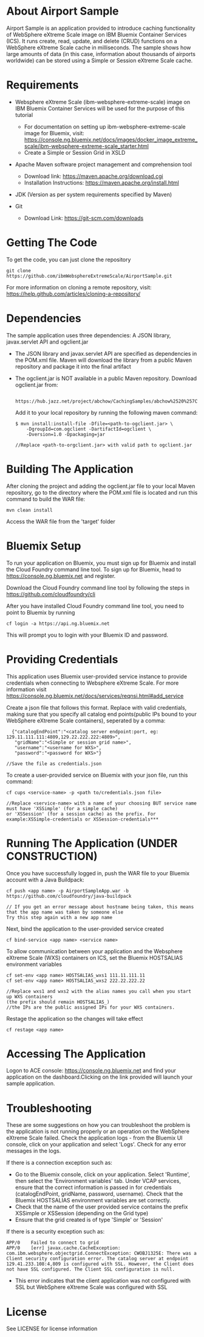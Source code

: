 # About Airport Sample
Airport Sample is an application provided to introduce caching functionality of WebSphere eXtreme Scale image on IBM Bluemix Container Services (ICS). It runs create, read, update, and delete (CRUD) functions on a WebSphere eXtreme Scale cache in milliseconds. The sample shows how large amounts of data (in this case, information about thousands of airports worldwide) can be stored using a Simple or Session eXtreme Scale cache. 

# Requirements 
- Websphere eXtreme Scale (ibm-websphere-extreme-scale) image on IBM Bluemix Container Services will be used for the purpose of this tutorial
    - For documentation on setting up ibm-websphere-extreme-scale image for Bluemix, visit:  https://console.ng.bluemix.net/docs/images/docker_image_extreme_scale/ibm-websphere-extreme-scale_starter.html
    - Create a Simple or Session Grid in XSLD 

- Apache Maven software project management and comprehension tool
   - Download link: https://maven.apache.org/download.cgi
   - Installation Instructions: https://maven.apache.org/install.html

- JDK (Version as per system requirements specified by Maven)

- Git 
    - Download Link: https://git-scm.com/downloads
    
# Getting The Code 
To get the code, you can just clone the repository

```
git clone https://github.com/ibmWebsphereExtremeScale/AirportSample.git
```
For more information on cloning a remote repository, visit: https://help.github.com/articles/cloning-a-repository/

# Dependencies
The sample application uses three dependencies: A JSON library, javax.servlet API and ogclient.jar

- The JSON library and javax.servlet API are specified as dependencies in the POM.xml file. Maven will download the library from a public Maven repository and package it into the final artifact
- The ogclient.jar is NOT available in a public Maven repository. Download ogclient.jar from:

    ``` 
     https://hub.jazz.net/project/abchow/CachingSamples/abchow%2520%257C%2520CachingSamples/_2fYdgJMyEeO3qtc4gZ02Xw/_2fl44JMyEeO3qtc4gZ02Xw/downloads#https://hub.jazz.net/project/abchow/CachingSamples/abchow%2520%257C%2520CachingSamples/_2fYdgJMyEeO3qtc4gZ02Xw/_2fl44JMyEeO3qtc4gZ02Xw/downloads 
    ``` 
   Add it to your local repository by running the following maven command:

    ```
    $ mvn install:install-file -Dfile=<path-to-ogclient.jar> \
        -DgroupId=com.ogclient -DartifactId=ogclient \
        -Dversion=1.0 -Dpackaging=jar

    //Replace <path-to-orgclient.jar> with valid path to ogclient.jar
    ```  

# Building The Application 
After cloning the project and adding the ogclient.jar file to your local Maven repository, go to the directory where the POM.xml file is located and run this command to build the WAR file:

```
mvn clean install
```
Access the WAR file from the 'target' folder

# Bluemix Setup 
To run your application on Bluemix, you must sign up for Bluemix and install the Cloud Foundry command line tool. To sign up for Bluemix, head to https://console.ng.bluemix.net and register.

Download the Cloud Foundry command line tool by following the steps in https://github.com/cloudfoundry/cli

After you have installed Cloud Foundry command line tool, you need to point to Bluemix by running
```
cf login -a https://api.ng.bluemix.net
```
This will prompt you to login with your Bluemix ID and password.

# Providing Credentials
This application uses Bluemix user-provided service instance to provide credentials when connecting to Websphere eXtreme Scale. For more information visit https://console.ng.bluemix.net/docs/services/reqnsi.html#add_service

Create a json file that follows this format. Replace with valid credentials, making sure that you specify all catalog end points(public IPs bound to your WebSphere eXtreme Scale containers), seperated by a comma: 

```
  {"catalogEndPoint":"<catalog server endpoint:port, eg: 129.11.111.111:4809,129.22.222.222:4809>",
   "gridName":"<Simple or session grid name>",
   "username":"<username for WXS>",
   "password":"<password for WXS>"}
   
//Save the file as credentials.json
```
To create a user-provided service on Bluemix with your json file, run this command: 

```
cf cups <service-name> -p <path to/credentials.json file>

//Replace <service-name> with a name of your choosing BUT service name must have 'XSSimple' (for a simple cache) 
or 'XSSession' (for a session cache) as the prefix. For example:XSSimple-credentials or XSSession-credentials***
```
# Running The Application (UNDER CONSTRUCTION) 
 Once you have successfully logged in, push the WAR file to your Bluemix account with a Java Buildpack:

```
cf push <app name> -p AirportSampleApp.war -b https://github.com/cloudfoundry/java-buildpack

// If you get an error message about hostname being taken, this means that the app name was taken by someone else
Try this step again with a new app name
``` 

Next, bind the application to the user-provided service created 

```
cf bind-service <app name> <service name>
``` 

To allow communication between your application and the Websphere eXtreme Scale (WXS) containers on ICS, set the Bluemix HOSTSALIAS environment variables

```
cf set-env <app name> HOSTSALIAS_wxs1 111.11.111.11
cf set-env <app name> HOSTSALIAS_wxs2 222.22.222.22

//Replace wxs1 and wxs2 with the alias names you call when you start up WXS containers 
(the prefix should remain HOSTSALIAS_)
//the IPs are the public assigned IPs for your WXS containers. 
``` 

Restage the application so the changes will take effect 

```
cf restage <app name>
```
# Accessing The Application 
Logon to ACE console: https://console.ng.bluemix.net and find your application on the dashboard.Clicking on the link provided will launch your sample application.

# Troubleshooting
These are some suggestions on how you can troubleshoot the problem is the application is not running properly or an operation on the WebSphere eXtreme Scale failed. Check the application logs - from the Bluemix UI console, click on your application and select 'Logs'. Check for any error messages in the logs.

If there is a connection exception such as: 
- Go to the Bluemix console, click on your application. Select 'Runtime', then select the 'Environment variables' tab. Under VCAP services, ensure that the correct information is passed in for credentials (catalogEndPoint, gridName, password, username). Check that the Bluemix HOSTSALIAS environment variables are set correctly. 
- Check that the name of the user provided service contains the prefix XSSimple or XSSession (depending on the Grid type) 
- Ensure that the grid created is of type 'Simple' or 'Session'

If there is a security exception such as: 
```
APP/0    Failed to connect to grid
APP/0    [err] javax.cache.CacheException: com.ibm.websphere.objectgrid.ConnectException: CWOBJ1325E: There was a Client security configuration error. The catalog server at endpoint 129.41.233.108:4,809 is configured with SSL. However, the Client does not have SSL configured. The Client SSL configuration is null.
```
- This error indicates that the client application was not configured with SSL but WebSphere eXtreme Scale was configured with SSL

# License 
See LICENSE for license information
